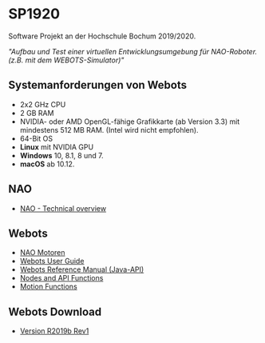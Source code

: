 # SP1920
Software Projekt an der Hochschule Bochum 2019/2020. 

*"Aufbau und Test einer virtuellen Entwicklungsumgebung für NAO-Roboter. (z.B. mit dem WEBOTS-Simulator)"*

## Systemanforderungen von Webots
* 2x2 GHz CPU
* 2 GB RAM
* NVIDIA- oder AMD OpenGL-fähige Grafikkarte (ab Version 3.3) mit mindestens 512 MB RAM. (Intel wird nicht empfohlen).
* 64-Bit OS
* **Linux** mit NVIDIA GPU
* **Windows** 10, 8.1, 8 und 7.
* **macOS** ab 10.12.

## NAO
* [NAO - Technical overview](http://doc.aldebaran.com/2-1/family/robots/index_robots.html)

## Webots
* [NAO Motoren](https://cyberbotics.com/doc/guide/nao)
* [Webots User Guide](https://www.cyberbotics.com/doc/guide/index)
* [Webots Reference Manual (Java-API)](https://www.cyberbotics.com/doc/reference/java-api)
* [Nodes and API Functions](https://www.cyberbotics.com/doc/reference/nodes-and-api-functions)
* [Motion Functions](https://www.cyberbotics.com/doc/reference/motion)

## Webots Download
* [Version R2019b Rev1](https://github.com/cyberbotics/webots/releases/tag/R2019b-rev1)
